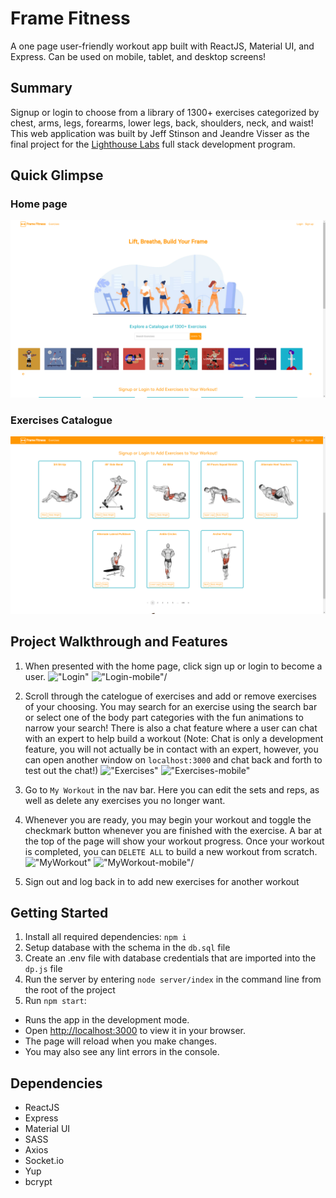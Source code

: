 # Frame Fitness

A one page user-friendly workout app built with ReactJS, Material UI, and Express. Can be used on mobile, tablet, and desktop screens!

## Summary

Signup or login to choose from a library of 1300+ exercises categorized by chest, arms, legs, forearms, lower legs, back, shoulders, neck, and waist! This web application was built by Jeff Stinson and Jeandre Visser as the final project for the [Lighthouse Labs](https://www.lighthouselabs.ca/) full stack development program. 

## Quick Glimpse

### Home page
!["home-page"](https://github.com/Smoopfrog/frame-fitness/blob/main/docs/homepage.png)

### Exercises Catalogue
!["exercises"](https://github.com/Smoopfrog/frame-fitness/blob/main/docs/exercises.png)

## Project Walkthrough and Features
1. When presented with the home page, click sign up or login to become a user.
!["Login"](https://github.com/Smoopfrog/frame-fitness/blob/main/docs/Frame%20Fitness.gif) !["Login-mobile"](https://github.com/Smoopfrog/frame-fitness/blob/main/docs/login-mobile.gif)/

2. Scroll through the catelogue of exercises and add or remove exercises of your choosing. You may search for an exercise using the search bar or select one of the body part categories with the fun animations to narrow your search! There is also a chat feature where a user can chat with an expert to help build a workout (Note: Chat is only a development feature, you will not actually be in contact with an expert, however, you can open another window on `localhost:3000` and chat back and forth to test out the chat!)
!["Exercises"](https://github.com/Smoopfrog/frame-fitness/blob/main/docs/exercises.gif) !["Exercises-mobile"](https://github.com/Smoopfrog/frame-fitness/blob/main/docs/exercises-mobile.gif) 

3. Go to `My Workout` in the nav bar. Here you can edit the sets and reps, as well as delete any exercises you no longer want. 
4. Whenever you are ready, you may begin your workout and toggle the checkmark button whenever you are finished with the exercise. A bar at the top of the page will show your workout progress. Once your workout is completed, you can `DELETE ALL` to build a new workout from scratch.
!["MyWorkout"](https://github.com/Smoopfrog/frame-fitness/blob/main/docs/myworkout.gif) !["MyWorkout-mobile"](https://github.com/Smoopfrog/frame-fitness/blob/main/docs/myworkout-mobile.gif)/

5. Sign out and log back in to add new exercises for another workout


## Getting Started
1. Install all required dependencies: `npm i`
2. Setup database with the schema in the `db.sql` file
3. Create an .env file with database credentials that are imported into the `dp.js` file
4. Run the server by entering `node server/index` in the command line from the root of the project
5. Run `npm start`:
- Runs the app in the development mode.
- Open [http://localhost:3000](http://localhost:3000) to view it in your browser.
- The page will reload when you make changes.
- You may also see any lint errors in the console.

## Dependencies
- ReactJS 
- Express 
- Material UI
- SASS
- Axios 
- Socket.io
- Yup
- bcrypt
